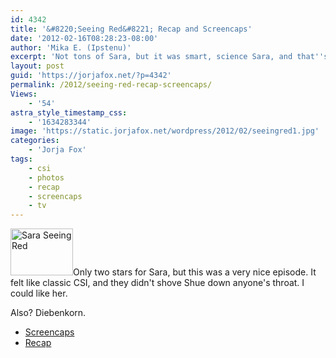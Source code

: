 ```yaml
---
id: 4342
title: '&#8220;Seeing Red&#8221; Recap and Screencaps'
date: '2012-02-16T08:28:23-08:00'
author: 'Mika E. (Ipstenu)'
excerpt: 'Not tons of Sara, but it was smart, science Sara, and that''s always a great way to spend a Wednesday.'
layout: post
guid: 'https://jorjafox.net/?p=4342'
permalink: /2012/seeing-red-recap-screencaps/
Views:
    - '54'
astra_style_timestamp_css:
    - '1634283344'
image: 'https://static.jorjafox.net/wordpress/2012/02/seeingred1.jpg'
categories:
    - 'Jorja Fox'
tags:
    - csi
    - photos
    - recap
    - screencaps
    - tv
---
```


<img class="alignleft size-thumbnail wp-image-4343" title="Sara Seeing Red" src="//static.jorjafox.net/wordpress/2012/02/seeingred1-210x140.jpg" alt="Sara Seeing Red" width="100" height="75" />Only two stars for Sara, but this was a very nice episode. It felt like classic CSI, and they didn't shove Shue down anyone's throat. I could like her.

Also? Diebenkorn.
<ul>
	<li><a href="https://jorjafox.net/gallery/tv/csi/season12/seeingred">Screencaps</a></li>
	<li><a href="https://jorjafox.net/wiki/Seeing_Red">Recap</a></li>
</ul>